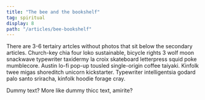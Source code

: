 ```yaml
---
title: "The bee and the bookshelf"
tag: spiritual
display: 8
path: "/articles/bee-bookshelf"
---
```

There are 3-6 tertairy artcles without photos that sit below the secondary articles. Church-key chia four loko sustainable, bicycle rights 3 wolf moon snackwave typewriter taxidermy la croix skateboard letterpress squid poke mumblecore. Austin lo-fi pop-up tousled single-origin coffee taiyaki. Kinfolk twee migas shoreditch unicorn kickstarter. Typewriter intelligentsia godard palo santo sriracha, kinfolk hoodie forage cray.

Dummy text? More like dummy thicc text, amirite?